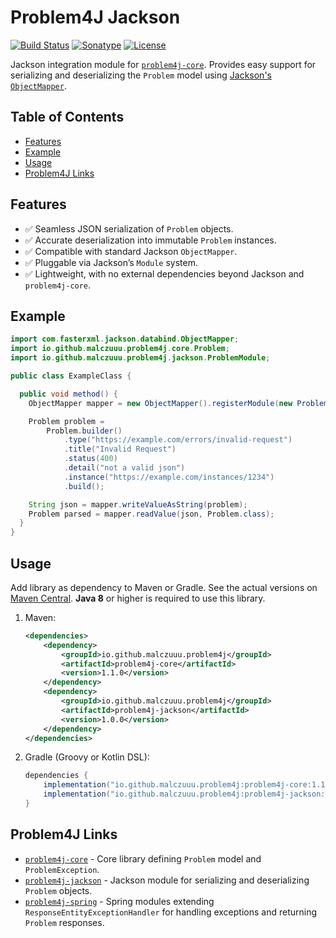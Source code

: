 # Problem4J Jackson

[![Build Status](https://github.com/malczuuu/problem4j-jackson/actions/workflows/gradle-build.yml/badge.svg)](https://github.com/malczuuu/problem4j-jackson/actions/workflows/gradle-build.yml)
[![Sonatype](https://img.shields.io/maven-central/v/io.github.malczuuu.problem4j/problem4j-jackson)](https://central.sonatype.com/artifact/io.github.malczuuu.problem4j/problem4j-jackson)
[![License](https://img.shields.io/github/license/malczuuu/problem4j-jackson)](https://github.com/malczuuu/problem4j-jackson/blob/main/LICENSE)

Jackson integration module for [`problem4j-core`][problem4j-core]. Provides easy support for serializing and
deserializing the `Problem` model using [Jackson's `ObjectMapper`][jackson].

## Table of Contents

- [Features](#features)
- [Example](#example)
- [Usage](#usage)
- [Problem4J Links](#problem4j-links)

## Features

- ✅ Seamless JSON serialization of `Problem` objects.
- ✅ Accurate deserialization into immutable `Problem` instances.
- ✅ Compatible with standard Jackson `ObjectMapper`.
- ✅ Pluggable via Jackson’s `Module` system.
- ✅ Lightweight, with no external dependencies beyond Jackson and `problem4j-core`.

## Example

```java
import com.fasterxml.jackson.databind.ObjectMapper;
import io.github.malczuuu.problem4j.core.Problem;
import io.github.malczuuu.problem4j.jackson.ProblemModule;

public class ExampleClass {

  public void method() {
    ObjectMapper mapper = new ObjectMapper().registerModule(new ProblemModule());

    Problem problem =
        Problem.builder()
            .type("https://example.com/errors/invalid-request")
            .title("Invalid Request")
            .status(400)
            .detail("not a valid json")
            .instance("https://example.com/instances/1234")
            .build();

    String json = mapper.writeValueAsString(problem);
    Problem parsed = mapper.readValue(json, Problem.class);
  }
}
```

## Usage

Add library as dependency to Maven or Gradle. See the actual versions on [Maven Central][maven-central]. **Java 8** or
higher is required to use this library.

1. Maven:
   ```xml
   <dependencies>
       <dependency>
           <groupId>io.github.malczuuu.problem4j</groupId>
           <artifactId>problem4j-core</artifactId>
           <version>1.1.0</version>
       </dependency>
       <dependency>
           <groupId>io.github.malczuuu.problem4j</groupId>
           <artifactId>problem4j-jackson</artifactId>
           <version>1.0.0</version>
       </dependency>
   </dependencies>
   ```
2. Gradle (Groovy or Kotlin DSL):
   ```groovy
   dependencies {
       implementation("io.github.malczuuu.problem4j:problem4j-core:1.1.0")
       implementation("io.github.malczuuu.problem4j:problem4j-jackson:1.0.0")
   }
   ```

## Problem4J Links

- [`problem4j-core`][problem4j-core] - Core library defining `Problem` model and `ProblemException`.
- [`problem4j-jackson`][problem4j-jackson] - Jackson module for serializing and deserializing `Problem` objects.
- [`problem4j-spring`][problem4j-spring] - Spring modules extending `ResponseEntityExceptionHandler` for handling
  exceptions and returning `Problem` responses.

[jackson]: https://github.com/FasterXML/jackson

[maven-central]: https://central.sonatype.com/artifact/io.github.malczuuu.problem4j/problem4j-jackson

[problem4j-core]: https://github.com/malczuuu/problem4j-core

[problem4j-jackson]: https://github.com/malczuuu/problem4j-jackson

[problem4j-spring]: https://github.com/malczuuu/problem4j-spring
